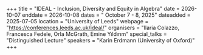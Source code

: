 +++
title = "IDEAL - Inclusion, Diversity and Equity in Algebra"
date = 2026-10-07
enddate = 2026-10-08
dates = " October 7 - 8, 2025"
dateadded = 2025-07-05
location = "University of Leeds"
webpage = "https://conferences.leeds.ac.uk/ideal/"
organisers = "Ilaria Colazzo, Francesca Fedele, Orla McGrath, Emine Yıldırım"
special_talks = "Distinguished Lecture"
speakers = "Karin Erdmann (University of Oxford)"
+++
